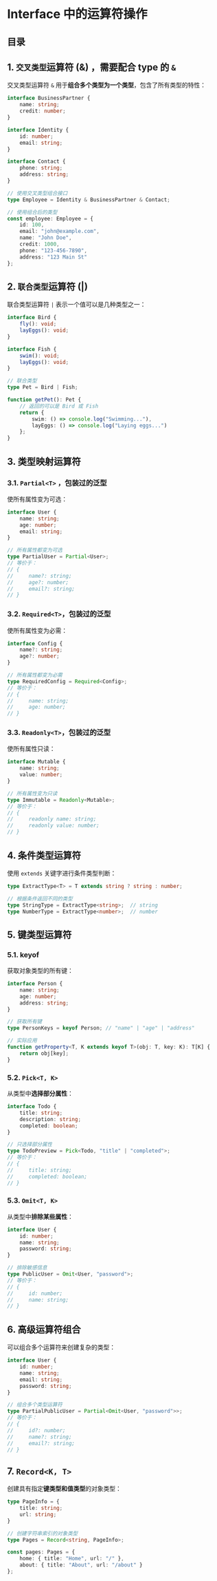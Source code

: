 
# Interface 中的运算符操作


## 目录
<!-- toc -->
 ## 1. `交叉类型`运算符 (&) ，需要配合 type 的 `&` 

交叉类型运算符 `&` 用于**组合多个类型为一个类型**，包含了所有类型的特性：

```typescript hl:17
interface BusinessPartner {
    name: string;
    credit: number;
}

interface Identity {
    id: number;
    email: string;
}

interface Contact {
    phone: string;
    address: string;
}

// 使用交叉类型组合接口
type Employee = Identity & BusinessPartner & Contact;

// 使用组合后的类型
const employee: Employee = {
    id: 100,
    email: "john@example.com",
    name: "John Doe",
    credit: 1000,
    phone: "123-456-7890",
    address: "123 Main St"
};
```

## 2. `联合类型`运算符 (|)

联合类型运算符 `|` 表示一个值可以是几种类型之一：

```typescript
interface Bird {
    fly(): void;
    layEggs(): void;
}

interface Fish {
    swim(): void;
    layEggs(): void;
}

// 联合类型
type Pet = Bird | Fish;

function getPet(): Pet {
    // 返回的可以是 Bird 或 Fish
    return {
        swim: () => console.log("Swimming..."),
        layEggs: () => console.log("Laying eggs...")
    };
}
```

## 3. 类型映射运算符

### 3.1. `Partial<T>` ，包装过的泛型

使所有属性变为可选：

```typescript
interface User {
    name: string;
    age: number;
    email: string;
}

// 所有属性都变为可选
type PartialUser = Partial<User>;
// 等价于：
// {
//     name?: string;
//     age?: number;
//     email?: string;
// }
```

### 3.2. `Required<T>`，包装过的泛型

使所有属性变为必需：

```typescript
interface Config {
    name?: string;
    age?: number;
}

// 所有属性都变为必需
type RequiredConfig = Required<Config>;
// 等价于：
// {
//     name: string;
//     age: number;
// }
```

### 3.3. `Readonly<T>`，包装过的泛型

使所有属性只读：

```typescript
interface Mutable {
    name: string;
    value: number;
}

// 所有属性变为只读
type Immutable = Readonly<Mutable>;
// 等价于：
// {
//     readonly name: string;
//     readonly value: number;
// }
```

## 4. 条件类型运算符

使用 `extends` 关键字进行条件类型判断：

```typescript
type ExtractType<T> = T extends string ? string : number;

// 根据条件返回不同的类型
type StringType = ExtractType<string>;  // string
type NumberType = ExtractType<number>;  // number
```

## 5. 键类型运算符

### 5.1. keyof

获取对象类型的所有键：

```typescript
interface Person {
    name: string;
    age: number;
    address: string;
}

// 获取所有键
type PersonKeys = keyof Person; // "name" | "age" | "address"

// 实际应用
function getProperty<T, K extends keyof T>(obj: T, key: K): T[K] {
    return obj[key];
}
```

### 5.2. `Pick<T, K>`

从类型中**选择部分属性**：

```typescript
interface Todo {
    title: string;
    description: string;
    completed: boolean;
}

// 只选择部分属性
type TodoPreview = Pick<Todo, "title" | "completed">;
// 等价于：
// {
//     title: string;
//     completed: boolean;
// }
```

### 5.3. `Omit<T, K>`

从类型中**排除某些属性**：

```typescript
interface User {
    id: number;
    name: string;
    password: string;
}

// 排除敏感信息
type PublicUser = Omit<User, "password">;
// 等价于：
// {
//     id: number;
//     name: string;
// }
```

## 6. 高级运算符组合

可以组合多个运算符来创建复杂的类型：

```typescript
interface User {
    id: number;
    name: string;
    email: string;
    password: string;
}

// 组合多个类型运算符
type PartialPublicUser = Partial<Omit<User, "password">>;
// 等价于：
// {
//     id?: number;
//     name?: string;
//     email?: string;
// }
```

## 7. `Record<K, T>`

创建具有指定**键类型和值类型**的对象类型：

```typescript
type PageInfo = {
    title: string;
    url: string;
}

// 创建字符串索引的对象类型
type Pages = Record<string, PageInfo>;

const pages: Pages = {
    home: { title: "Home", url: "/" },
    about: { title: "About", url: "/about" }
};
```

